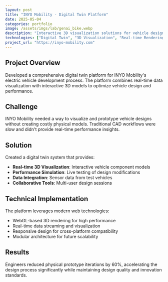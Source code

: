 ```yaml
---
layout: post
title: "INYO Mobility - Digital Twin Platform"
date: 2025-05-04
categories: portfolio
image: /assets/imgs/lab/genai_bike.webp
description: "Interactive 3D visualization solutions for vehicle design optimization"
technologies: ["Digital Twin", "3D Visualization", "Real-time Rendering", "Data Integration"]
project_url: "https://inyo-mobility.com"
---
```


## Project Overview

Developed a comprehensive digital twin platform for INYO Mobility's electric vehicle development process. The platform combines real-time data visualization with interactive 3D models to optimize vehicle design and performance.

## Challenge

INYO Mobility needed a way to visualize and prototype vehicle designs without creating costly physical models. Traditional CAD workflows were slow and didn't provide real-time performance insights.

## Solution

Created a digital twin system that provides:
- **Real-time 3D Visualization**: Interactive vehicle component models
- **Performance Simulation**: Live testing of design modifications
- **Data Integration**: Sensor data from test vehicles
- **Collaborative Tools**: Multi-user design sessions

## Technical Implementation

The platform leverages modern web technologies:
- WebGL-based 3D rendering for high performance
- Real-time data streaming and visualization
- Responsive design for cross-platform compatibility
- Modular architecture for future scalability

## Results

Engineers reduced physical prototype iterations by 60%, accelerating the design process significantly while maintaining design quality and innovation standards.